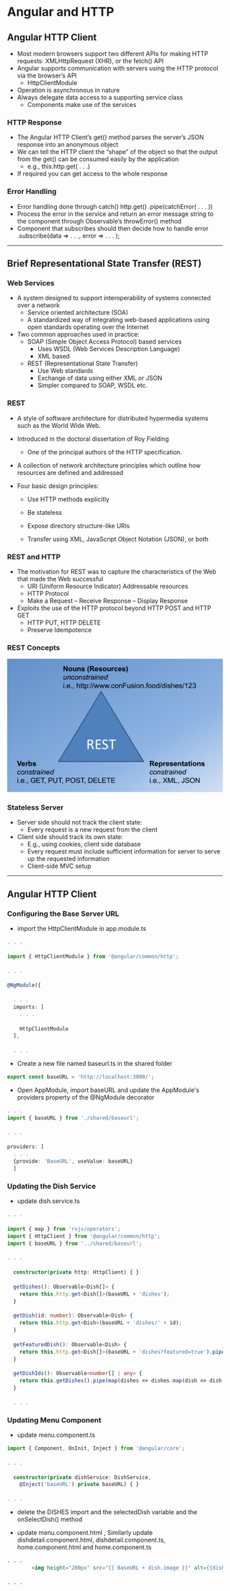 # Angular and HTTP

## [ ](https://www.coursera.org/learn/angular/supplement/O0Jty/angular-http-client-objectives-and-outcomes)Angular HTTP Client

* Most modern browsers support two different APIs for making HTTP requests: XMLHttpRequest \(XHR\), or the fetch\(\) API
* Angular supports communication with servers using the HTTP protocol via the browser’s API
  * HttpClientModule
* Operation is asynchronous in nature
* Always delegate data access to a supporting service class
  * Components make use of the services

### HTTP Response

* The Angular HTTP Client’s get\(\) method parses the server’s JSON response into an anonymous object
* We can tell the HTTP client the “shape” of the object so that the output from the get\(\) can be consumed easily by the application
  * e.g., this.http.get\( . . .\)
* If required you can get access to the whole response

### Error Handling

* Error handling done through catch\(\) 
  http.get\(\) .pipe\(catchError\( . . . \)\)
* Process the error in the service and return an error message string to the component through Observable’s throwError\(\) method
* Component that subscribes should then decide how to handle error 
  .subscribe\(data =&gt; . . ., 
  error =&gt; . . . \);

---

## Brief Representational State Transfer \(REST\)

### Web Services

* A system designed to support interoperability of systems connected over a network 
  * Service oriented architecture \(SOA\) 
  * A standardized way of integrating web-based applications using open standards operating over the Internet 
* Two common approaches used in practice: 
  * SOAP \(Simple Object Access Protocol\) based services
    * Uses WSDL \(Web Services Description Language\)
    * XML based 
  * REST \(Representational State Transfer\) 
    * Use Web standards
    * Exchange of data using either XML or JSON 
    * Simpler compared to SOAP, WSDL etc.

### REST

* A style of software architecture for distributed hypermedia systems such as the World Wide Web.

* Introduced in the doctoral dissertation of Roy Fielding

  * One of the principal authors of the HTTP specification.

* A collection of network architecture principles which outline how resources are defined and addressed

* Four basic design principles:

  * Use HTTP methods explicitly

  * Be stateless

  * Expose directory structure-like URIs

  * Transfer using XML, JavaScript Object Notation \(JSON\), or both

### REST and HTTP

* The motivation for REST was to capture the characteristics of the Web that made the Web successful
  * URI \(Uniform Resource Indicator\) Addressable resources
  * HTTP Protocol
  * Make a Request – Receive Response – Display Response
* Exploits the use of the HTTP protocol beyond HTTP POST and HTTP GET
  * HTTP PUT, HTTP DELETE
  * Preserve Idempotence

### REST Concepts

![](/assets/L2W4_2REST.png)

### Stateless Server

* Server side should not track the client state:
  * Every request is a new request from the client
* Client side should track its own state: 
  * E.g., using cookies, client side database
  * Every request must include sufficient information for server to serve up the requested information
  * Client-side MVC setup

---

## Angular HTTP Client

### Configuring the Base Server URL

* import the HttpClientModule in app.module.ts

```ts
. . .

import { HttpClientModule } from '@angular/common/http';

. . .

@NgModule({
  
  . . . 
  imports: [ 
    . . . 

    HttpClientModule 
  ], 
  
  . . .
```

* Create a new file named baseurl.ts in the shared folder

```ts
export const baseURL = 'http://localhost:3000/';
```

* Open AppModule, import baseURL and update the AppModule's providers property of the @NgModule decorator

```ts
. . .
import { baseURL } from './shared/baseurl';

. . .

providers: [
  . . .
  {provide: 'BaseURL', useValue: baseURL}
  ]
```

### Updating the Dish Service

* update dish.service.ts

```ts
. . .

import { map } from 'rxjs/operators';
import { HttpClient } from '@angular/common/http';
import { baseURL } from '../shared/baseurl';

. . .

  constructor(private http: HttpClient) { }

  getDishes(): Observable<Dish[]> {
    return this.http.get<Dish[]>(baseURL + 'dishes');
  }

  getDish(id: number): Observable<Dish> {
    return this.http.get<Dish>(baseURL + 'dishes/' + id);
  }

  getFeaturedDish(): Observable<Dish> {
    return this.http.get<Dish[]>(baseURL + 'dishes?featured=true').pipe(map(dishes => dishes[0]));
  }

  getDishIds(): Observable<number[] | any> {
    return this.getDishes().pipe(map(dishes => dishes.map(dish => dish.id)));
  }
  
  . . .


```

### Updating Menu Component

* update menu.component.ts

```ts
import { Component, OnInit, Inject } from '@angular/core';

. . .

  constructor(private dishService: DishService,
    @Inject('baseURL') private baseURL) { }
    
. . .
```

* delete the DISHES import and the selectedDish variable and the onSelectDish\(\) method

* update  menu.component.html , Similarly update dishdetail.component.html, dishdetail.component.ts, home.component.html and home.component.ts

```html
. . .
        <img height="200px" src="{{ BaseURL + dish.image }}" alt={{dish.name}}>

. . .
```



